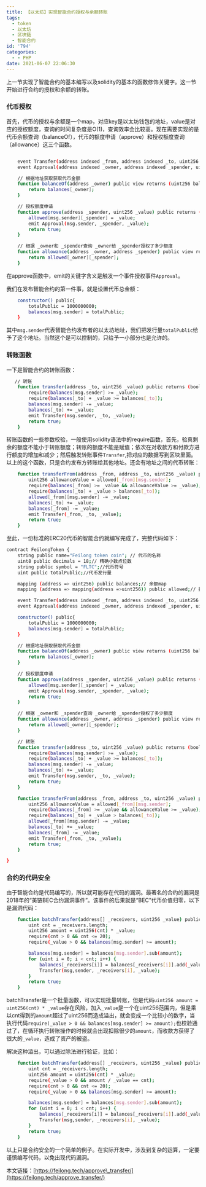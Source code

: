 ```yaml
---
title: 【以太坊】实现智能合约授权与余额转账
tags:
  - token
  - 以太坊
  - 区块链
  - 智能合约
id: '794'
categories:
  - - PHP
date: 2021-06-07 22:06:30
---
```


上一节实现了智能合约的基本编写以及solidity的基本的函数修饰关键字。这一节开始进行合约的授权和余额的转账。

### 代币授权

首先，代币的授权与余额是一个map，对应key是以太坊钱包的地址，value是对应的授权额度，查询的时间复杂度是O(1)，查询效率会比较高。现在需要实现的是代币余额查询（balanceOf），代币的额度申请（approve）和授权额度查询（allowance）这三个函数。

<!--more-->


```bash

    event Transfer(address indexed _from, address indexed _to, uint256 _value);
    event Approval(address indexed _owner, address indexed _spender, uint256 _value);

    // 根据地址获取获取代币金额 
    function balanceOf(address _owner) public view returns (uint256 balance) {
        return balances[_owner];
    }

    // 授权额度申请 
    function approve(address _spender, uint256 _value) public returns (bool success) {
        allowed[msg.sender][_spender] = _value;
        emit Approval(msg.sender, _spender, _value);
        return true;
    }

    // 根据 _owner和 _spender查询 _owner给 _spender授权了多少额度 
    function allowance(address _owner, address _spender) public view returns (uint256 remaining) {
        return allowed[_owner][_spender];
    }
```

在approve函数中，emit的关键字含义是触发一个事件授权事件`Approval`。

我们在发布智能合约的第一件事，就是设置代币总金额：

```bash
    constructor() public{
        totalPublic = 1000000000;
        balances[msg.sender] = totalPublic;
    }
```

其中`msg.sender`代表智能合约发布者的以太坊地址，我们把发行量`totalPublic`给予了这个地址。当然这个是可以控制的，只给予一小部分也是允许的。

### 转账函数

一下是智能合约的转账函数：

```bash
   // 转账 
    function transfer(address _to, uint256 _value) public returns (bool success) {
        require(balances[msg.sender] >= _value);
        require(balances[_to] + _value >= balances[_to]);
        balances[msg.sender] -= _value;
        balances[_to] += _value;
        emit Transfer(msg.sender, _to, _value);
        return true;
    }
```

转账函数的一些参数校验，一般使用solidity语法中的require函数，首先，验真剩余的额度不能小于转账额度；转账的额度不能是赋值；依次在对收款方和付款方进行额度的增加和减少；然后触发转账事件`Transfer`,把对应的数据写到区块里面。 以上的这个函数，只是合约发布方转账给其他地址。还会有地址之间的代币转账：

```bash
    function transferFrom(address _from, address _to, uint256 _value) public returns (bool success) {
        uint256 allowanceValue = allowed[_from][msg.sender];
        require(balances[_from] >= _value && allowanceValue >= _value);
        require(balances[_to] + _value > balances[_to]);
        allowed[_from][msg.sender] -= _value;
        balances[_to] += _value;
        balances[_from] -= _value;
        emit Transfer(_from, _to, _value);
        return true;
    }
```

至此，一份标准的ERC20代币的智能合约就编写完成了，完整代码如下：

```bash
contract FeilongToken {
    string public name="Feilong token coin"; // 代币的名称
    uint8 public decimals = 18;// 精确小数点位数
    string public symbol = "FLTC";//代币符号
    uint public totalPublic;//代币发行量

    mapping (address => uint256) public balances;// 余额map 
    mapping (address => mapping(address =>uint256)) public allowed;// 授权map

    event Transfer(address indexed _from, address indexed _to, uint256 _value);
    event Approval(address indexed _owner, address indexed _spender, uint256 _value);

    constructor() public{
        totalPublic = 1000000000;
        balances[msg.sender] = totalPublic;
    }

    // 根据地址获取获取代币金额 
    function balanceOf(address _owner) public view returns (uint256 balance) {
        return balances[_owner];
    }

    // 授权额度申请 
    function approve(address _spender, uint256 _value) public returns (bool success) {
        allowed[msg.sender][_spender] = _value;
        emit Approval(msg.sender, _spender, _value);
        return true;
    }

    // 根据 _owner和 _spender查询 _owner给 _spender授权了多少额度 
    function allowance(address _owner, address _spender) public view returns (uint256 remaining) {
        return allowed[_owner][_spender];
    }

    // 转账 
    function transfer(address _to, uint256 _value) public returns (bool success) {
        require(balances[msg.sender] >= _value);
        require(balances[_to] + _value >= balances[_to]);
        balances[msg.sender] -= _value;
        balances[_to] += _value;
        emit Transfer(msg.sender, _to, _value);
        return true;
    }

    function transferFrom(address _from, address _to, uint256 _value) public returns (bool success) {
        uint256 allowanceValue = allowed[_from][msg.sender];
        require(balances[_from] >= _value && allowanceValue >= _value);
        require(balances[_to] + _value > balances[_to]);
        allowed[_from][msg.sender] -= _value;
        balances[_to] += _value;
        balances[_from] -= _value;
        emit Transfer(_from, _to, _value);
        return true;
    }

}
```

### 合约的代码安全

由于智能合约是代码编写的，所以就可能存在代码的漏洞。最著名的合约的漏洞是2018年的“美链BEC合约漏洞事件”。该事件的后果就是“BEC”代币价值归零，以下是漏洞代码：

```bash
    function batchTransfer(address[] _receivers, uint256 _value) public whenNotPaused returns (bool) {
        uint cnt = _receivers.length;
        uint256 amount = uint256(cnt) * _value;
        require(cnt > 0 && cnt <= 20);
        require(_value > 0 && balances[msg.sender] >= amount);

        balances[msg.sender] = balances[msg.sender].sub(amount);
        for (uint i = 0; i < cnt; i++) {
            balances[_receivers[i]] = balances[_receivers[i]].add(_value);
            Transfer(msg,sender, _receivers[i], _value);
        }
        return true;
    }
```

batchTransfer是一个批量函数，可以实现批量转账，但是代码`uint256 amount = uint256(cnt) * _value`存在风险，加入`_value`是一个在uint256范围内，但是乘以cnt得到的`amount`超过了uint256而造成溢出，就会变成一个比较小的数字，当执行代码`require(_value > 0 && balances[msg.sender] >= amount);`也校验通过了，在循环执行转账操作的时候就会出现扣除很少的`amount`，而收款方获得了很大的`_value`，造成了资产的被盗。

解决这种溢出，可以通过除法进行验证，比如：

```bash
    function batchTransfer(address[] _receivers, uint256 _value) public whenNotPaused returns (bool) {
        uint cnt = _receivers.length;
        uint256 amount = uint256(cnt) * _value;
        require(_value > 0 && amount / _value == cnt);
        require(cnt > 0 && cnt <= 20);
        require(_value > 0 && balances[msg.sender] >= amount);

        balances[msg.sender] = balances[msg.sender].sub(amount);
        for (uint i = 0; i < cnt; i++) {
            balances[_receivers[i]] = balances[_receivers[i]].add(_value);
            Transfer(msg,sender, _receivers[i], _value);
        }
        return true;
    }
```

以上只是合约安全的一个简单的例子。在实际开发中，涉及到复杂的运算，一定要谨慎编写代码，以免出现代码漏洞。

本文链接：[https://feilong.tech/approve\_transfer/](https://feilong.tech/approve_transfer/)